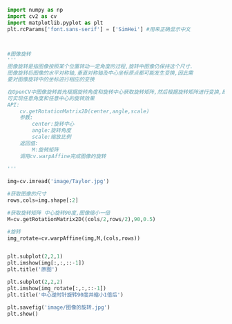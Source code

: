 
<BlogInfo id="1006" title="13.图像的旋转" author="白日梦想猿" pv=0 read_times=0 pre_cost_time="0分42秒" category="图像处理" tag_list="['图像处理']" create_time="2021.08.11 10:09:45" update_time="2021.08.11 10:36:53" />

```python
import numpy as np
import cv2 as cv
import matplotlib.pyplot as plt
plt.rcParams['font.sans-serif'] = ['SimHei'] #用来正确显示中文



#图像旋转
'''
图像旋转是指图像按照某个位置转动一定角度的过程,旋转中图像仍保持这个尺寸.
图像旋转后图像的水平对称轴,垂直对称轴及中心坐标原点都可能发生变换,因此需
要对图像旋转中的坐标进行相应的变换

在OpenCV中图像旋转首先根据旋转角度和旋转中心获取旋转矩阵,然后根据旋转矩阵进行变换,即
可实现任意角度和任意中心的旋转效果
API:
    cv.getRotationMatrix2D(center,angle,scale)
    参数:
        center:旋转中心
        angle:旋转角度
        scale:缩放比例
    返回值:
        M:旋转矩阵
    调用cv.warpAffine完成图像的旋转
    
'''

img=cv.imread('image/Taylor.jpg')

#获取图像的尺寸
rows,cols=img.shape[:2]

#获取旋转矩阵 中心旋转90度,图像缩小一倍
M=cv.getRotationMatrix2D((cols/2,rows/2),90,0.5)

#旋转
img_rotate=cv.warpAffine(img,M,(cols,rows))


plt.subplot(2,2,1)
plt.imshow(img[:,:,::-1])
plt.title('原图')

plt.subplot(2,2,2)
plt.imshow(img_rotate[:,:,::-1])
plt.title('中心逆时针旋转90度并缩小1倍后')

plt.savefig('image/图像的旋转.jpg')
plt.show()






```
